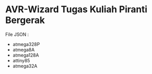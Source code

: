 # AVR-Wizard Tugas Kuliah Piranti Bergerak
File JSON :
- atmega328P
- atmega8A
- atmega128A
- attiny85
- atmega32A

